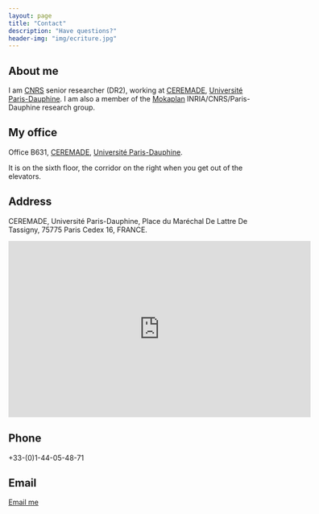 ```yaml
---
layout: page
title: "Contact"
description: "Have questions?"
header-img: "img/ecriture.jpg"
---
```


About me
---------------

I am [CNRS](http://www.cnrs.fr/) senior researcher (DR2), working at [CEREMADE](https://www.ceremade.dauphine.fr/), [Université Paris-Dauphine](http://www.dauphine.fr/). I am also a member of the [Mokaplan](https://team.inria.fr/mokaplan/) INRIA/CNRS/Paris-Dauphine research group.

My office
---------------

Office B631, [CEREMADE](https://www.ceremade.dauphine.fr/), [Université Paris-Dauphine](http://www.dauphine.fr/).

It is on the sixth floor, the corridor on the right when you get out of the elevators. 

Address
--------------


CEREMADE, Université Paris-Dauphine, Place du Maréchal De Lattre De Tassigny, 75775 Paris Cedex 16, FRANCE.

<iframe src="https://www.google.com/maps/embed?pb=!1m14!1m8!1m3!1d2624.3801604812447!2d2.273451!3d48.870028999999995!3m2!1i1024!2i768!4f13.1!3m3!1m2!1s0x47e6655922d250b7%3A0x3393b4fa95ac9e83!2sUniversit%C3%A9+Paris-Dauphine!5e0!3m2!1sfr!2sfr!4v1413900824925"
width="600"
height="350"
frameborder="0"
style="border:0"></iframe>

Phone
---------------

+33-(0)1-44-05-48-71

Email
---------------

[Email me](mailto:gabriel.peyre'at'ceremade.dauphine.fr)
